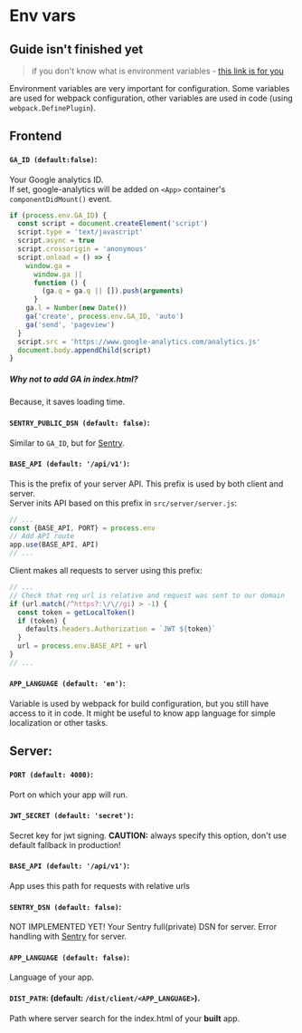 # Env vars

## Guide isn't finished yet


> if you don't know what is environment variables - [this link is for you](https://www.digitalocean.com/community/tutorials/how-to-read-and-set-environmental-and-shell-variables-on-a-linux-vps)

Environment variables are very important for configuration. Some variables are used for webpack configuration, other variables are used in code (using `webpack.DefinePlugin`).

## Frontend

#### `GA_ID (default:false)`:
Your Google analytics ID.    
If set, google-analytics will be added on `<App>` container's `componentDidMount()` event.
```js
if (process.env.GA_ID) {
  const script = document.createElement('script')
  script.type = 'text/javascript'
  script.async = true
  script.crossorigin = 'anonymous'
  script.onload = () => {
    window.ga =
      window.ga ||
      function () {
        (ga.q = ga.q || []).push(arguments)
      }
    ga.l = Number(new Date())
    ga('create', process.env.GA_ID, 'auto')
    ga('send', 'pageview')
  }
  script.src = 'https://www.google-analytics.com/analytics.js'
  document.body.appendChild(script)
}
```
##### Why not to add GA in index.html?
Because, it saves loading time.

#### `SENTRY_PUBLIC_DSN (default: false)`:
Similar to `GA_ID`, but for [Sentry](https://sentry.io).

#### `BASE_API (default: '/api/v1')`:
This is the prefix of your server API. This prefix is used by both client and server.    
Server inits API based on this prefix in `src/server/server.js`:
```js
// ...
const {BASE_API, PORT} = process.env
// Add API route
app.use(BASE_API, API)
// ...
```

Client makes all requests to server using this prefix:
```js
// ...
// Check that req url is relative and request was sent to our domain
if (url.match(/^https?:\/\//gi) > -1) {
  const token = getLocalToken()
  if (token) {
    defaults.headers.Authorization = `JWT ${token}`
  }
  url = process.env.BASE_API + url
}
// ...
```

#### `APP_LANGUAGE (default: 'en')`:
Variable is used by webpack for build configuration, but you still have access to it in code. It might be useful to know app language for simple localization or other tasks.

## Server:

#### `PORT (default: 4000)`:
Port on which your app will run.

#### `JWT_SECRET (default: 'secret')`:
Secret key for jwt signing.
**CAUTION:** always specify this option, don't use default fallback in production!

#### `BASE_API (default: '/api/v1')`:
App uses this path for requests with relative urls   

#### `SENTRY_DSN (default: false)`:
NOT IMPLEMENTED YET!
Your Sentry full(private) DSN for server.
Error handling with [Sentry](https://sentry.io) for server.    

#### `APP_LANGUAGE (default: false)`:
Language of your app.    

#### `DIST_PATH`: (default: `/dist/client/<APP_LANGUAGE>`).
Path where server search for the index.html of your **built** app.   
